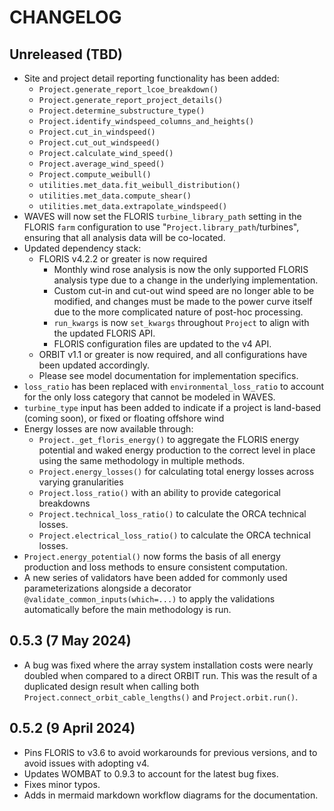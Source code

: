 # CHANGELOG

## Unreleased (TBD)

- Site and project detail reporting functionality has been added:
  - `Project.generate_report_lcoe_breakdown()`
  - `Project.generate_report_project_details()`
  - `Project.determine_substructure_type()`
  - `Project.identify_windspeed_columns_and_heights()`
  - `Project.cut_in_windspeed()`
  - `Project.cut_out_windspeed()`
  - `Project.calculate_wind_speed()`
  - `Project.average_wind_speed()`
  - `Project.compute_weibull()`
  - `utilities.met_data.fit_weibull_distribution()`
  - `utilities.met_data.compute_shear()`
  - `utilities.met_data.extrapolate_windspeed()`
- WAVES will now set the FLORIS `turbine_library_path` setting in the FLORIS `farm` configuration
  to use "`Project.library_path`/turbines", ensuring that all analysis data will be co-located.
- Updated dependency stack:
  - FLORIS v4.2.2 or greater is now required
    - Monthly wind rose analysis is now the only supported FLORIS analysis type due to a change in
      the underlying implementation.
    - Custom cut-in and cut-out wind speed are no longer able to be modified, and changes must be made
      to the power curve itself due to the more complicated nature of post-hoc processing.
    - `run_kwargs` is now `set_kwargs` throughout `Project` to align with the updated FLORIS API.
    - FLORIS configuration files are updated to the v4 API.
  - ORBIT v1.1 or greater is now required, and all configurations have been updated accordingly.
  - Please see model documentation for implementation specifics.
- `loss_ratio` has been replaced with `environmental_loss_ratio` to account for the only loss
  category that cannot be modeled in WAVES.
- `turbine_type` input has been added to indicate if a project is land-based (coming soon), or
  fixed or floating offshore wind
- Energy losses are now available through:
  - `Project._get_floris_energy()` to aggregate the FLORIS energy potential and waked energy
    production to the correct level in place using the same methodology in multiple methods.
  - `Project.energy_losses()` for calculating total energy losses across varying granularities
  - `Project.loss_ratio()` with an ability to provide categorical breakdowns
  - `Project.technical_loss_ratio()` to calculate the ORCA technical losses.
  - `Project.electrical_loss_ratio()` to calculate the ORCA technical losses.
- `Project.energy_potential()` now forms the basis of all energy production and loss methods to
  ensure consistent computation.
- A new series of validators have been added for commonly used parameterizations alongside a
  decorator `@validate_common_inputs(which=...)` to apply the validations automatically before the
  main methodology is run.

## 0.5.3 (7 May 2024)

- A bug was fixed where the array system installation costs were nearly doubled when compared
  to a direct ORBIT run. This was the result of a duplicated design result when calling both
  `Project.connect_orbit_cable_lengths()` and `Project.orbit.run()`.

## 0.5.2 (9 April 2024)

- Pins FLORIS to v3.6 to avoid workarounds for previous versions, and to avoid issues with
  adopting v4.
- Updates WOMBAT to 0.9.3 to account for the latest bug fixes.
- Fixes minor typos.
- Adds in mermaid markdown workflow diagrams for the documentation.

